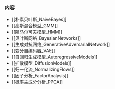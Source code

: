 
### 内容
- [[朴素贝叶斯_NaiveBayes]]
- [[高斯混合模型_GMM]]
- [[隐马尔可夫模型_HMM]]
- [[贝叶斯网络_BayesianNetworks]]
- [[生成对抗网络_GenerativeAdversarialNetwork]]
- [[变分自编码器_VAE]]
- [[自回归生成模型_AutoregressiveModels]]
- [[扩散模型_DiffusionModels]]
- [[归一化流_NormalizingFlows]]
- [[因子分析_FactorAnalysis]]
- [[概率主成分分析_PPCA]]



